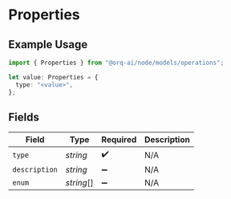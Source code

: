 # Properties

## Example Usage

```typescript
import { Properties } from "@orq-ai/node/models/operations";

let value: Properties = {
  type: "<value>",
};
```

## Fields

| Field              | Type               | Required           | Description        |
| ------------------ | ------------------ | ------------------ | ------------------ |
| `type`             | *string*           | :heavy_check_mark: | N/A                |
| `description`      | *string*           | :heavy_minus_sign: | N/A                |
| `enum`             | *string*[]         | :heavy_minus_sign: | N/A                |